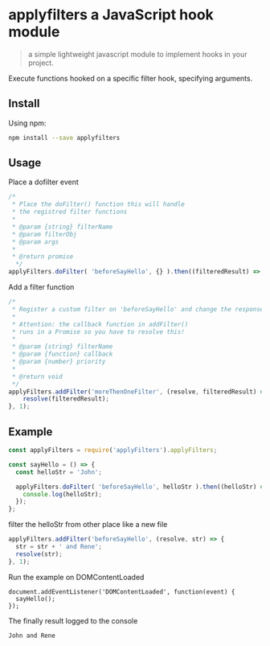# applyfilters a JavaScript hook module

> a simple lightweight javascript module to implement hooks in your project.

Execute functions hooked on a specific filter hook, specifying arguments.

## Install

Using npm:

```sh
npm install --save applyfilters
```

## Usage
Place a dofilter event

```js
/*
 * Place the doFilter() function this will handle
 * the registred filter functions
 *
 * @param {string} filterName
 * @param filterObj
 * @param args
 *
 * @return promise
  */
applyFilters.doFilter( 'beforeSayHello', {} ).then((filteredResult) => {});
```

Add a filter function
```js
/* 
 * Register a custom filter on 'beforeSayHello' and change the response.
 * 
 * Attention: the callback function in addFilter() 
 * runs in a Promise so you have to resolve this!
 * 
 * @param {string} filterName
 * @param {function} callback
 * @param {number} priority
 * 
 * @return void 
 */
applyFilters.addFilter('moreThenOneFilter', (resolve, filteredResult) => {
    resolve(filteredResult);
}, 1);
```

## Example

```js
const applyFilters = require('applyFilters').applyFilters;

const sayHello = () => {
  const helloStr = 'John';

  applyFilters.doFilter( 'beforeSayHello', helloStr ).then((helloStr) => {
    console.log(helloStr);
  });
};
```
filter the helloStr from other place like a new file

```js
applyFilters.addFilter('beforeSayHello', (resolve, str) => {
  str = str + ' and Rene';
  resolve(str);
}, 1);
```

Run the example on DOMContentLoaded
```
document.addEventListener('DOMContentLoaded', function(event) {
  sayHello();
});
```
The finally result logged to the console
```
John and Rene
```